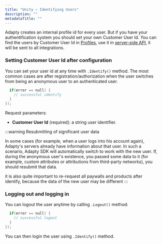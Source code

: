 ```yaml
---
title: "Unity – Identifying Users"
description: ""
metadataTitle: ""
---
```


Adapty creates an internal profile id for every user. But if you have your authentification system you should set your own Customer User Id. You can find the users by Customer User Id in [Profiles](profiles-crm), use it in [server-side API](getting-started-with-server-side-api), it will be sent to all integrations.

### Setting Customer User Id after configuration

You can set your user id at any time with `.Identify()` method. The most common cases are after registration/authorization when the user switches from being an anonymous user to an authenticated user.

```swift title="title="Adapty.Identify("YOUR_USER_ID", (error) => {""
  if(error == null) {
    // successful identify
  }
});
```

Request parameters:

- **Customer User Id** (required): a string user identifier.

:::warning
Resubmitting of significant user data

In some cases (for example, when a user logs into his account again), Adapty's servers already have information about that user. In such a scenario, Adapty SDK will automatically switch to work with the new user. If, during the anonymous user's existence, you passed some data to it (for example, custom attributes or attributions from third-party networks), you should resubmit that data.

it is also quite important to re-request all paywalls and products after identify, because the data of the new user may be different
:::

### Logging out and logging in

You can logout the user anytime by calling `.Logout()` method:

```swift title="title="Adapty.Logout((error) => {""
  if(error == null) {
    // successful logout
  }
});
```

You can then login the user using `.Identify()` method.